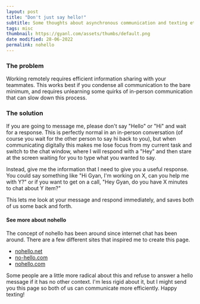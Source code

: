 ```yaml
---
layout: post
title: "Don't just say hello!"
subtitle: Some thoughts about asynchronous communication and texting etiquette while working remotely.
tags: misc
thumbnail: https://gyanl.com/assets/thumbs/default.png
date modified: 28-06-2022
permalink: nohello
---
```


### The problem

Working remotely requires efficient information sharing with your teammates. This works best if you condense all communication to the bare minimum, and requires unlearning some quirks of in-person communication that can slow down this process. 

### The solution

If you are going to message me, please don't say "Hello" or "Hi" and wait for a response. This is perfectly normal in an in-person conversation (of course you wait for the other person to say hi back to you), but when communicating digitally this makes me lose focus from my current task and switch to the chat window, where I will respond with a "Hey" and then stare at the screen waiting for you to type what you wanted to say.

Instead, give me the information that I need to give you a useful response. You could say something like "Hi Gyan, I'm working on X, can you help me with Y?" or if you want to get on a call, "Hey Gyan, do you have X minutes to chat about Y item?"

This lets me look at your message and respond immediately, and saves both of us some back and forth.

#### See more about nohello

The concept of nohello has been around since internet chat has been around. There are a few different sites that inspired me to create this page.

- [nohello.net](https://nohello.net/en/)
- [no-hello.com](https://no-hello.com/)
- [nohello.com](https://www.nohello.com/)

Some people are a little more radical about this and refuse to answer a hello message if it has no other context. I'm less rigid about it, but I might send you this page so both of us can communicate more efficiently. Happy texting!
